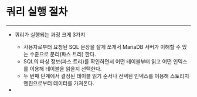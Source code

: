 # 쿼리 실행 절차
- - -
- 쿼리가 실행되는 과정 크게 3가지
  * 사용자로부터 요청된 SQL 문장을 잘게 쪼개서 MariaDB 서버가 이해할 수 있는 수준으로 분리(파스 트리) 한다.
  * SQL의 파싱 정보(파스 트리)를 확인하면서 어떤 테이블부터 읽고 어떤 인덱스를 이용해 테이블을 읽을지 선택한다.
  * 두 번째 단계에서 결정된 테이블 읽기 순서나 선택된 인덱스를 이용해 스토리지 엔진으로부터 데이터를 가져온다.   
    
- 